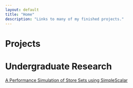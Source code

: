 ```yaml
---
layout: default
title: "Home"
description: "Links to many of my finished projects."
---
```

# Projects


# Undergraduate Research
[A Performance Simulation of Store Sets using SimpleScalar](assets/cs550-paper.pdf)
